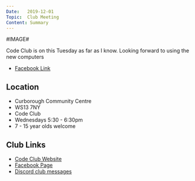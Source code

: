 ```yaml
---
Date:   2019-12-01
Topic:  Club Meeting
Content: Summary
---
```

#IMAGE#

Code Club is on this Tuesday as far as I know. Looking forward to using the new computers

* [Facebook Link](https://www.facebook.com/1481985248595237/posts/2410419299085156/)

## Location

* Curborough Community Centre
* WS13 7NY
* Code Club
* Wednesdays 5:30 - 6:30pm
* 7 - 15 year olds welcome

## Club Links

* [Code Club Website](https://lichfield-code-club.github.io/)
* [Facebook Page](https://www.facebook.com/LichfieldCoders)
* [Discord club messages](https://discord.gg/szz6xGK)
